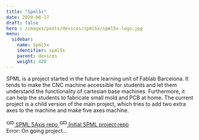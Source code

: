 ```yaml
---
title: "Spml5x"
date: 2020-08-17
draft: false
hero : /images/posts/devices/spml5x/spml5x-logo.jpg
menu:
  sidebar:
    name: Spml5x
    identifier: spml5x 
    parent: devices
    weight: 420
---
```


SPML is a project started in the future learning unit of Fablab Barcelona. It tends to make the CNC machine accessible for students and let them understand the functionality of cartesian base machines. Furthermore, it can help the students to fabricate small mold and PCB at home. The current project is a child version of the main project, which tries to add two extra axes to the machine and make five axes machine.

<a href="https://gitlab.com/armannd092/spml-5axies" class="btn btn-outline-primary btn-lg btn-block" role="button">
	<svg width="1.5em" height="1.5em" viewBox="0 0 16 16" class="bi bi-link" fill="currentColor" xmlns="http://www.w3.org/2000/svg">
  		<path d="M6.354 5.5H4a3 3 0 0 0 0 6h3a3 3 0 0 0 2.83-4H9c-.086 0-.17.01-.25.031A2 2 0 0 1 7 10.5H4a2 2 0 1 1 0-4h1.535c.218-.376.495-.714.82-1z"/>
  		<path d="M9 5.5a3 3 0 0 0-2.83 4h1.098A2 2 0 0 1 9 6.5h3a2 2 0 1 1 0 4h-1.535a4.02 4.02 0 0 1-.82 1H12a3 3 0 1 0 0-6H9z"/>
	</svg>
	SPML 5Axis repo
</a>


<a href="https://gitlab.com/fablabbcn-projects/cnc-machines/six-pack-cnc" class="btn btn-outline-success btn-lg btn-block" role="button">
	<svg width="1.5em" height="1.5em" viewBox="0 0 16 16" class="bi bi-link" fill="currentColor" xmlns="http://www.w3.org/2000/svg">
  		<path d="M6.354 5.5H4a3 3 0 0 0 0 6h3a3 3 0 0 0 2.83-4H9c-.086 0-.17.01-.25.031A2 2 0 0 1 7 10.5H4a2 2 0 1 1 0-4h1.535c.218-.376.495-.714.82-1z"/>
  		<path d="M9 5.5a3 3 0 0 0-2.83 4h1.098A2 2 0 0 1 9 6.5h3a2 2 0 1 1 0 4h-1.535a4.02 4.02 0 0 1-.82 1H12a3 3 0 1 0 0-6H9z"/>
	</svg>
	Initial SPML project repo
</a>

<div class="alert alert-warning mt-2" role="alert">
	<span class="glyphicon glyphicon-warning-sign" aria-hidden="true"></span>
	<span class="sr-only">Error:</span> 
	On going project...
</div>